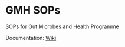 # GMH SOPs
SOPs for Gut Microbes and Health Programme 

Documentation: [Wiki](https://github.com/quadram-institute-bioscience/gmh-sops/wiki)
